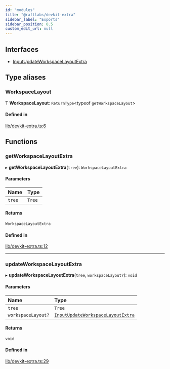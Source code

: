```yaml
---
id: "modules"
title: "@raftlabs/devkit-extra"
sidebar_label: "Exports"
sidebar_position: 0.5
custom_edit_url: null
---
```


## Interfaces

- [InputUpdateWorkspaceLayoutExtra](interfaces/InputUpdateWorkspaceLayoutExtra)

## Type aliases

### WorkspaceLayout

Ƭ **WorkspaceLayout**: `ReturnType`<typeof `getWorkspaceLayout`\>

#### Defined in

[lib/devkit-extra.ts:6](https://github.com/Raft-Labs/raft-nx-plugins/blob/88a4732/packages/devkit-extra/src/lib/devkit-extra.ts#L6)

## Functions

### getWorkspaceLayoutExtra

▸ **getWorkspaceLayoutExtra**(`tree`): `WorkspaceLayoutExtra`

#### Parameters

| Name | Type |
| :------ | :------ |
| `tree` | `Tree` |

#### Returns

`WorkspaceLayoutExtra`

#### Defined in

[lib/devkit-extra.ts:12](https://github.com/Raft-Labs/raft-nx-plugins/blob/88a4732/packages/devkit-extra/src/lib/devkit-extra.ts#L12)

___

### updateWorkspaceLayoutExtra

▸ **updateWorkspaceLayoutExtra**(`tree`, `workspaceLayout?`): `void`

#### Parameters

| Name | Type |
| :------ | :------ |
| `tree` | `Tree` |
| `workspaceLayout?` | [`InputUpdateWorkspaceLayoutExtra`](interfaces/InputUpdateWorkspaceLayoutExtra) |

#### Returns

`void`

#### Defined in

[lib/devkit-extra.ts:29](https://github.com/Raft-Labs/raft-nx-plugins/blob/88a4732/packages/devkit-extra/src/lib/devkit-extra.ts#L29)
